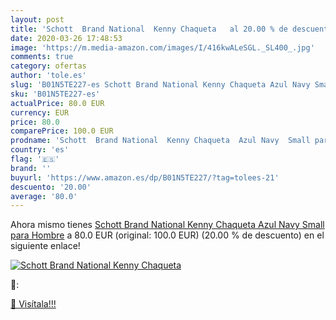 ```yaml
---
layout: post
title: 'Schott  Brand National  Kenny Chaqueta   al 20.00 % de descuento'
date: 2020-03-26 17:48:53
image: 'https://m.media-amazon.com/images/I/416kwALeSGL._SL400_.jpg'
comments: true
category: ofertas
author: 'tole.es'
slug: 'B01N5TE227-es Schott Brand National Kenny Chaqueta Azul Navy Small para...'
sku: 'B01N5TE227-es'
actualPrice: 80.0 EUR
currency: EUR
price: 80.0
comparePrice: 100.0 EUR
prodname: 'Schott  Brand National  Kenny Chaqueta  Azul Navy  Small para Hombre'
country: 'es'
flag: '🇪🇸'
brand: ''
buyurl: 'https://www.amazon.es/dp/B01N5TE227/?tag=tolees-21'
descuento: '20.00'
average: '80.0'
---
```


Ahora mismo tienes [Schott  Brand National  Kenny Chaqueta  Azul Navy  Small para Hombre](https://www.amazon.es/dp/B01N5TE227/?tag=tolees-21) a 80.0 EUR (original: 100.0 EUR) (20.00 %  de descuento) en el siguiente enlace!

[![Schott  Brand National  Kenny Chaqueta  ](https://m.media-amazon.com/images/I/416kwALeSGL._SL400_.jpg)](https://www.amazon.es/dp/B01N5TE227/?tag=tolees-21)

🔎:


[🛒 Visítala!!!](https://www.amazon.es/dp/B01N5TE227/?tag=tolees-21)
